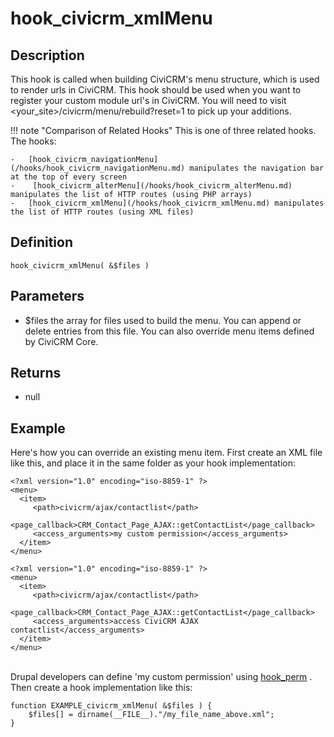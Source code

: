 # hook_civicrm_xmlMenu

## Description

This hook is called when building CiviCRM's menu structure, which is
used to render urls in CiviCRM. This hook should be used when you want
to register your custom module url's in CiviCRM. You will need to visit
<your_site>/civicrm/menu/rebuild?reset=1 to pick up your additions.

!!! note "Comparison of Related Hooks"
    This is one of three related hooks. The hooks:

    -   [hook_civicrm_navigationMenu](/hooks/hook_civicrm_navigationMenu.md) manipulates the navigation bar at the top of every screen
    -    [hook_civicrm_alterMenu](/hooks/hook_civicrm_alterMenu.md) manipulates the list of HTTP routes (using PHP arrays)
    -   [hook_civicrm_xmlMenu](/hooks/hook_civicrm_xmlMenu.md) manipulates the list of HTTP routes (using XML files)



## Definition

    hook_civicrm_xmlMenu( &$files )

## Parameters

-   $files the array for files used to build the menu. You can append
    or delete entries from this file. You can also override menu items
    defined by CiviCRM Core.

## Returns

-   null

## Example

Here's how you can override an existing menu item. First create an XML
file like this, and place it in the same folder as your hook
implementation:

    <?xml version="1.0" encoding="iso-8859-1" ?>
    <menu>
      <item>
         <path>civicrm/ajax/contactlist</path>
         <page_callback>CRM_Contact_Page_AJAX::getContactList</page_callback>
         <access_arguments>my custom permission</access_arguments>
      </item>
    </menu>

    <?xml version="1.0" encoding="iso-8859-1" ?>
    <menu>
      <item>
         <path>civicrm/ajax/contactlist</path>
         <page_callback>CRM_Contact_Page_AJAX::getContactList</page_callback>
         <access_arguments>access CiviCRM AJAX contactlist</access_arguments>
      </item>
    </menu>

\
 Drupal developers can define 'my custom permission' using
[hook_perm](http://api.drupal.org/api/function/hook_perm) . Then create
a hook implementation like this:

    function EXAMPLE_civicrm_xmlMenu( &$files ) {
        $files[] = dirname(__FILE__)."/my_file_name_above.xml";
    }